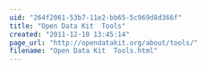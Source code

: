 ```yaml
---
uid: "264f2061-53b7-11e2-bb65-5c969d8d366f"
title: "Open Data Kit  Tools"
created: "2011-12-10 13:45:14"
page_url: "http://opendatakit.org/about/tools/"
filename: "Open Data Kit  Tools.html"
---
```

